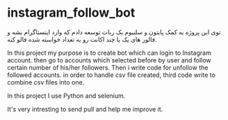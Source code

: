 # instagram_follow_bot
توی این پروژه به کمک پایتون و سلنیوم یک ربات توسعه دادم که وارد اینستاگرام بشه و فالور های یک یا چند اکانت رو به تعداد خواسته شده فالو کنه. 


In this project my purpose is to create bot which can login to Instagram account. then go to accounts which selected before by user and follow certain number of his/her followers. 
Then i write code for unfollow the followed accounts.
in order to handle csv file created, third code write to combine csv files into one. 

In this project I use Python and selenium. 

It's very intresting to send pull and help me improve it.
